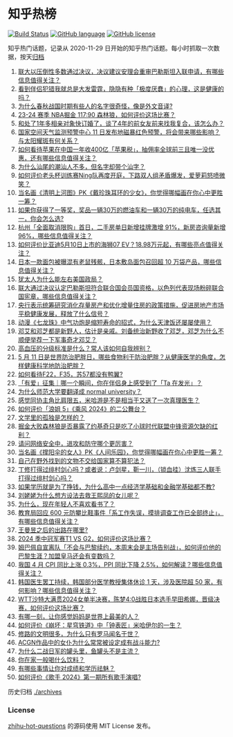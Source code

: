 # 知乎热榜
[![Build Status](https://github.com/ToWeLong/zhihu-hot-questions/workflows/CI/badge.svg)](https://github.com/ToWeLong/zhihu-hot-questions/actions)
[![GitHub language](https://img.shields.io/badge/language-golang-orange.svg)](https://golang.org/)
[![GitHub license](https://img.shields.io/github/license/ToWeLong/zhihu-hot-questions)](https://github.com/ToWeLong/zhihu-hot-questions/blob/main/LICENSE)

知乎热门话题，记录从 2020-11-29 日开始的知乎热门话题。每小时抓取一次数据，按天[归档](./archives)

<!-- BEGIN -->

1. [联大以压倒性多数通过决议，决议建议安理会重审巴勒斯坦入联申请，有哪些信息值得关注？](https://www.zhihu.com/question/655648860)
1. [看到伴侣犯错我就总是大发雷霆，隐隐有种「极度厌蠢」的心理，这是健康的吗？](https://www.zhihu.com/question/655377127)
1. [为什么春秋战国时期有些人的名字很奇怪，像是外文音译?](https://www.zhihu.com/question/32157112)
1. [23-24 赛季 NBA掘金 117:90 森林狼，如何评价这场比赛？](https://www.zhihu.com/question/655650679)
1. [和处了1年多相亲对象快订婚了，谈了4年的前女友前来找我复合，该怎么办？](https://www.zhihu.com/question/655541569)
1. [国家空间天气监测预警中心 11 日发布地磁暴红色预警，将会带来哪些影响？与太阳耀斑有何关系？](https://www.zhihu.com/question/655654302)
1. [如何看待苹果在中国一年收400亿「苹果税」，抽佣率全球前三且唯一没优惠，还有哪些信息值得关注？](https://www.zhihu.com/question/655609081)
1. [为什么汕尾的潮汕人不多，但名字却带个汕字？](https://www.zhihu.com/question/653330749)
1. [如何评价老头杯训练赛Ning队再度开庭，下路双人组矛盾爆发，爱萝莉怒喷微笑？](https://www.zhihu.com/question/655651891)
1. [当名画《清明上河图》PK《戴珍珠耳环的少女》，你觉得哪幅画在你心中更胜一筹？](https://www.zhihu.com/question/655440661)
1. [如果你获得了一等奖，奖品一辆30万的燃油车和一辆30万的纯电车，任选其一，你会怎么选?](https://www.zhihu.com/question/655541656)
1. [杭州「全面取消限购」首日，二手房单日新增挂牌激增 91%，新房咨询量新增 96%，哪些信息值得关注？](https://www.zhihu.com/question/655608644)
1. [如何评价比亚迪5月10日上市的海狮07 EV？18.98万元起，有哪些亮点值得关注？](https://www.zhihu.com/question/655591772)
1. [日本一款面包被曝混有老鼠残骸，日本敷岛面包召回超 10 万袋产品，哪些信息值得关注？](https://www.zhihu.com/question/655608631)
1. [犹太人为什么能左右美国政局？](https://www.zhihu.com/question/655178449)
1. [联大通过决议认定巴勒斯坦符合联合国会员国资格，以色列代表现场粉碎联合国宪章，哪些信息值得关注？](https://www.zhihu.com/question/655650575)
1. [央行表示统筹研究消化存量房产和优化增量住房的政策措施，促进房地产市场平稳健康发展，释放了什么信号？](https://www.zhihu.com/question/655604058)
1. [动漫《七龙珠》中气功炮是缩短寿命的招式，为什么天津饭还屡屡使用？](https://www.zhihu.com/question/550182844)
1. [邓艾和邓芝都是新野人，估计是亲戚。刘备统治新野收了邓芝，邓芝为什么不顺便举荐一下军事奇才邓艾？](https://www.zhihu.com/question/654404364)
1. [高血压的分级标准是什么？常人该如何自我辨别？](https://www.zhihu.com/question/655348224)
1. [5 月 11 日是世界防治肥胖日，哪些食物利于防治肥胖？从健康医学的角度，怎样健康科学地防治肥胖？](https://www.zhihu.com/question/655216106)
1. [如何看待F22，F35，苏57都没有鸭翼?](https://www.zhihu.com/question/411351545)
1. [「有爱」征集｜哪一个瞬间，你在伴侣身上感受到了「Ta 在发光」？](https://www.zhihu.com/question/655443275)
1. [为什么师范大学要翻译成  normal university？](https://www.zhihu.com/question/655508036)
1. [感觉同协主角比肩限五，米哈游是不是相当于又送了一次真理医生？](https://www.zhihu.com/question/655394219)
1. [如何评价「浪姐 5」《乘风 2024》的二公舞台？](https://www.zhihu.com/question/655551379)
1. [文学里的孤独是怎样的？](https://www.zhihu.com/question/655615280)
1. [掘金大败森林狼是否暴露了约基奇只是吃了小球时代联盟中锋资源欠缺的红利？](https://www.zhihu.com/question/655279245)
1. [请问网络安全中，进攻和防守哪个更厉害？](https://www.zhihu.com/question/652646543)
1. [当名画《撑阳伞的女人》PK《人间乐园》，你觉得哪幅画在你心中更胜一筹？](https://www.zhihu.com/question/655439930)
1. [自己在野外找到的文物不交给国家算不算犯法？](https://www.zhihu.com/question/25146054)
1. [丁修打得过绯村剑心吗？或者说：卢剑星，靳一川，（锁血挂）沈炼三人联手打得过绯村剑心吗？](https://www.zhihu.com/question/627317393)
1. [如果学历就是为了挣钱，为什么高中一点经济学基础和金融学基础都不教?](https://www.zhihu.com/question/653724239)
1. [刘姥姥为什么想方设法去救王熙凤的女儿呢？](https://www.zhihu.com/question/652138104)
1. [为什么，现在年轻人不喜欢看书了？](https://www.zhihu.com/question/655502064)
1. [教育局回应 600 元防攀比鞋事件「系工作失误，摸排调查工作已全部终止」，有哪些信息值得关注？](https://www.zhihu.com/question/655566947)
1. [王曼昱之后的出路在哪里?](https://www.zhihu.com/question/655313081)
1. [2024 季中冠军赛T1 VS G2，如何评价这场比赛？](https://www.zhihu.com/question/655552407)
1. [姆巴佩自宣离队「不会与巴黎续约，本周末会是主场告别战」，如何评价他的巴黎生涯？加盟皇马还会有变数吗？](https://www.zhihu.com/question/655643103)
1. [我国 4 月 CPI 同比上涨 0.3%，PPI 同比下降 2.5%，如何解读？哪些信息值得关注？](https://www.zhihu.com/question/655652996)
1. [韩国医生罢工持续，韩国部分医学教授集体休诊 1 天，涉及医院超 50 家，有何影响？哪些信息值得关注？](https://www.zhihu.com/question/655608637)
1. [WTT沙特大满贯2024女单半决赛，陈梦4:0战胜日本选手早田希娜，晋级决赛，如何评价这场比赛？](https://www.zhihu.com/question/655611347)
1. [有哪一刻，让你感觉妈妈是世界上最美的人？](https://www.zhihu.com/question/655485835)
1. [如何评价《崩坏：星穹铁道》中「钟表匠」米哈伊尔的一生？](https://www.zhihu.com/question/655466249)
1. [修路的文明很多，为什么只有罗马闻名于世？](https://www.zhihu.com/question/623760294)
1. [ACGN作品中的女仆为什么常常被设定成有战斗能力?](https://www.zhihu.com/question/655426100)
1. [为什么二战日军的罐头里，鱼罐头不是主流？](https://www.zhihu.com/question/655221228)
1. [你在家一般喝什么饮料？](https://www.zhihu.com/question/653883431)
1. [有哪些事情让你对成绩和学历祛魅？](https://www.zhihu.com/question/651277266)
1. [如何评价《歌手 2024》第一期所有歌手演唱?](https://www.zhihu.com/question/655606975)

<!-- END -->

历史归档 [./archives](./archives)


### License
[zhihu-hot-questions](https://github.com/towelong/zhihu-hot-questions) 的源码使用 MIT License 发布。
